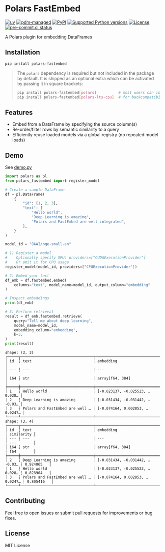 # Polars FastEmbed

<!-- [![downloads](https://static.pepy.tech/badge/polars-fastembed/month)](https://pepy.tech/project/polars-fastembed) -->
[![uv](https://img.shields.io/endpoint?url=https://raw.githubusercontent.com/astral-sh/uv/main/assets/badge/v0.json)](https://github.com/astral-sh/uv)
[![pdm-managed](https://img.shields.io/badge/pdm-managed-blueviolet)](https://pdm.fming.dev)
[![PyPI](https://img.shields.io/pypi/v/polars-fastembed.svg)](https://pypi.org/project/polars-fastembed)
[![Supported Python versions](https://img.shields.io/pypi/pyversions/polars-fastembed.svg)](https://pypi.org/project/polars-fastembed)
[![License](https://img.shields.io/pypi/l/polars-fastembed.svg)](https://pypi.python.org/pypi/polars-fastembed)
[![pre-commit.ci status](https://results.pre-commit.ci/badge/github/lmmx/polars-fastembed/master.svg)](https://results.pre-commit.ci/latest/github/lmmx/polars-fastembed/master)

A Polars plugin for embedding DataFrames

## Installation

```bash
pip install polars-fastembed
```

> The `polars` dependency is required but not included in the package by default.
> It is shipped as an optional extra which can be activated by passing it in square brackets:
> ```bash
> pip install polars-fastembed[polars]          # most users can install regular Polars
> pip install polars-fastembed[polars-lts-cpu]  # for backcompatibility with older CPUs
> ```

## Features

- Embed from a DataFrame by specifying the source column(s)
- Re-order/filter rows by semantic similarity to a query
- Efficiently reuse loaded models via a global registry (no repeated model loads)

## Demo

See [demo.py](https://github.com/lmmx/polars-fastembed/tree/master/demo.py)

```py
import polars as pl
from polars_fastembed import register_model

# Create a sample DataFrame
df = pl.DataFrame(
    {
        "id": [1, 2, 3],
        "text": [
            "Hello world",
            "Deep Learning is amazing",
            "Polars and FastEmbed are well integrated",
        ],
    }
)

model_id = "BAAI/bge-small-en"

# 1) Register a model
#    Optionally specify GPU: providers=["CUDAExecutionProvider"]
#    Or omit it for CPU usage
register_model(model_id, providers=["CPUExecutionProvider"])

# 2) Embed your text
df_emb = df.fastembed.embed(
    columns="text", model_name=model_id, output_column="embedding"
)

# Inspect embeddings
print(df_emb)

# 3) Perform retrieval
result = df_emb.fastembed.retrieve(
    query="Tell me about deep learning",
    model_name=model_id,
    embedding_column="embedding",
    k=3,
)
print(result)
```

```
shape: (3, 3)
┌─────┬─────────────────────────────────┬─────────────────────────────────┐
│ id  ┆ text                            ┆ embedding                       │
│ --- ┆ ---                             ┆ ---                             │
│ i64 ┆ str                             ┆ array[f64, 384]                 │
╞═════╪═════════════════════════════════╪═════════════════════════════════╡
│ 1   ┆ Hello world                     ┆ [-0.023137, -0.025523, … 0.028… │
│ 2   ┆ Deep Learning is amazing        ┆ [-0.031434, -0.031442, … -0.03… │
│ 3   ┆ Polars and FastEmbed are well … ┆ [-0.074164, 0.002853, … 0.0247… │
└─────┴─────────────────────────────────┴─────────────────────────────────┘
shape: (3, 4)
┌─────┬─────────────────────────────────┬─────────────────────────────────┬────────────┐
│ id  ┆ text                            ┆ embedding                       ┆ similarity │
│ --- ┆ ---                             ┆ ---                             ┆ ---        │
│ i64 ┆ str                             ┆ array[f64, 384]                 ┆ f64        │
╞═════╪═════════════════════════════════╪═════════════════════════════════╪════════════╡
│ 2   ┆ Deep Learning is amazing        ┆ [-0.031434, -0.031442, … -0.03… ┆ 0.924065   │
│ 1   ┆ Hello world                     ┆ [-0.023137, -0.025523, … 0.028… ┆ 0.828904   │
│ 3   ┆ Polars and FastEmbed are well … ┆ [-0.074164, 0.002853, … 0.0247… ┆ 0.805416   │
└─────┴─────────────────────────────────┴─────────────────────────────────┴────────────┘
```

## Contributing

Feel free to open issues or submit pull requests for improvements or bug fixes.

## License

MIT License
